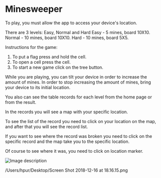 # Minesweeper


To play, you must allow the app to access your device's location.

There are 3 levels: Easy, Normal and Hard
Easy - 5 mines, board 10X10. 
Normal - 10 mines, board 10X10.
Hard - 10 mines, board 5X5.

Instructions for the game:
1. To put a flag press and hold the cell.
2. To open a cell press the cell.
3. To start a new game click on the tree button.

While you are playing, you can tilt your device in order to increase the amount of mines.
In order to stop increasing the amount of mines, bring your device to its initial location.

You also can see the table records for each level from the home page or from the result.

In the records you will see a map with your specific location.

To see the list of the record you need to click on your location on the map, and after that you will see the record list.

If you want to see where the record was broken you need to click on the specific record and the map take you to the specific location.

Of course to see where it was, you need to click on location marker.

![Image description](https://drive.google.com/open?id=1f3IDM2yGsy0acBx-zTBmLK6mqKgAsToE)

/Users/hpur/Desktop/Screen Shot 2018-12-16 at 18.16.15.png
